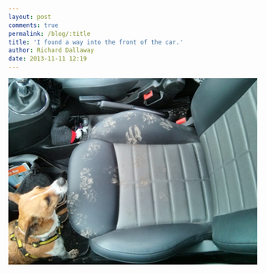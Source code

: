 ```yaml
---
layout: post
comments: true
permalink: /blog/:title
title: 'I found a way into the front of the car.'
author: Richard Dallaway
date: 2013-11-11 12:19
---
```


<div><a href="/media/tp_IMG_20131111_120622.jpg"><img src="/media/tp_thumb_IMG_20131111_120622.jpg" width="500" height="375"/></a></div>


  
      
